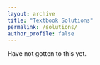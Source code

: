 ```yaml
---
layout: archive
title: "Textbook Solutions"
permalink: /solutions/
author_profile: false
---
```

Have not gotten to this yet.
